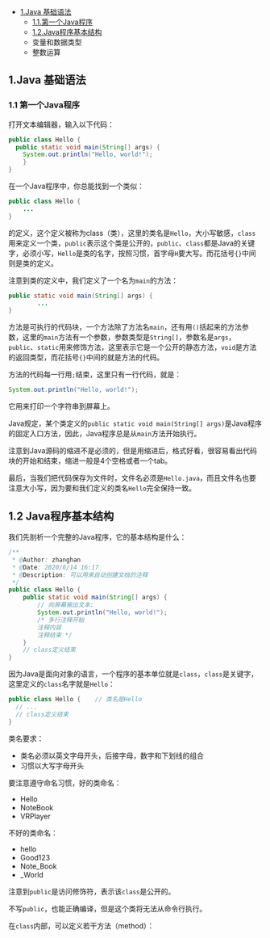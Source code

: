 - [1.Java 基础语法]()
  - [1.1.第一个Java程序](#1.1.第一个Java程序)
  - [1.2.Java程序基本结构](#1.2.Java程序基本结构)
  - 变量和数据类型
  - 整数运算

## 1.Java 基础语法

### 1.1 第一个Java程序

打开文本编辑器，输入以下代码：

```java
public class Hello {
  public static void main(String[] args) {
    System.out.println("Hello, world!");
	}
}
```

在一个Java程序中，你总能找到一个类似：

```java
public class Hello {
	...
}
```

的定义，这个定义被称为class（类），这里的类名是`Hello`，大小写敏感，`class`用来定义一个类，`public`表示这个类是公开的，`public`、`class`都是Java的关键字，必须小写，`Hello`是类的名字，按照习惯，首字母`H`要大写。而花括号`{}`中间则是类的定义。

注意到类的定义中，我们定义了一个名为`main`的方法：

```java
public static void main(String[] args) {
        ...
}
```

方法是可执行的代码块，一个方法除了方法名`main`，还有用`()`括起来的方法参数，这里的`main`方法有一个参数，参数类型是`String[]`，参数名是`args`，`public`、`static`用来修饰方法，这里表示它是一个公开的静态方法，`void`是方法的返回类型，而花括号`{}`中间的就是方法的代码。

方法的代码每一行用`;`结束，这里只有一行代码，就是：

```java
System.out.println("Hello, world!");
```

它用来打印一个字符串到屏幕上。

Java规定，某个类定义的`public static void main(String[] args)`是Java程序的固定入口方法，因此，Java程序总是从`main`方法开始执行。

注意到Java源码的缩进不是必须的，但是用缩进后，格式好看，很容易看出代码块的开始和结束，缩进一般是4个空格或者一个tab。

最后，当我们把代码保存为文件时，文件名必须是`Hello.java`，而且文件名也要注意大小写，因为要和我们定义的类名`Hello`完全保持一致。

##  1.2 Java程序基本结构

我们先剖析一个完整的Java程序，它的基本结构是什么：

```java
/**
 * @Author: zhanghan
 * @Date: 2020/6/14 16:17
 * @Description: 可以用来自动创建文档的注释
 */
public class Hello {
	public static void main(String[] args) {
		// 向屏幕输出文本:
		System.out.println("Hello, world!");
		/* 多行注释开始
        注释内容
        注释结束 */
	}
	// class定义结束
}
```

因为Java是面向对象的语言，一个程序的基本单位就是`class`，`class`是关键字，这里定义的`class`名字就是`Hello`：

```java
public class Hello {	// 类名是Hello
  // ...
  // class定义结束
}
```

类名要求：

- 类名必须以英文字母开头，后接字母，数字和下划线的组合
- 习惯以大写字母开头

要注意遵守命名习惯，好的类命名：

- Hello
- NoteBook
- VRPlayer

不好的类命名：

- hello
- Good123
- Note_Book
- _World

注意到`public`是访问修饰符，表示该`class`是公开的。

不写`public`，也能正确编译，但是这个类将无法从命令行执行。

在`class`内部，可以定义若干方法（method）：
